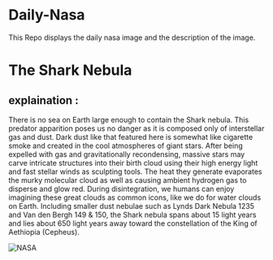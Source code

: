 # Daily-Nasa

This Repo displays the daily nasa image and the description of the image.

<!--NASA-->
# The Shark Nebula
## explaination :

There is no sea on Earth large enough to contain the Shark nebula. This predator apparition poses us no danger as it is composed only of interstellar gas and dust. Dark dust like that featured here is somewhat like cigarette smoke and created in the cool atmospheres of giant stars. After being expelled with gas and gravitationally recondensing, massive stars may carve intricate structures into their birth cloud using their high energy light and fast stellar winds as sculpting tools.  The heat they generate evaporates the murky molecular cloud as well as causing ambient hydrogen gas to disperse and glow red.  During disintegration, we humans can enjoy imagining these great clouds as common icons, like we do for water clouds on Earth. Including smaller dust nebulae such as Lynds Dark Nebula 1235 and Van den Bergh 149 & 150, the Shark nebula spans about 15 light years and lies about 650 light years away toward the constellation of the King of Aethiopia (Cepheus).

![NASA](https://apod.nasa.gov/apod/image/2306/Shark_Kennedy_960.jpg)
<!--/NASA-->